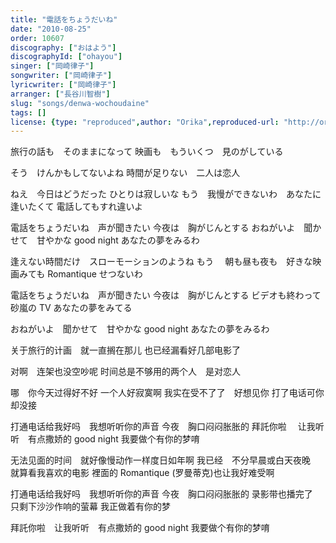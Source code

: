 ```yaml
---
title: "電話をちょうだいね"
date: "2010-08-25"
order: 10607
discography: ["おはよう"]
discographyId: ["ohayou"]
singer: ["岡崎律子"]
songwriter: ["岡崎律子"]
lyricwriter: ["岡崎律子"]
arranger: ["長谷川智樹"]
slug: "songs/denwa-wochoudaine"
tags: []
license: {type: "reproduced",author: "Orika",reproduced-url: "http://orikamushi.myweb.hinet.net/",reproduced-website: "織歌蟲網站"}
---
```


旅行の話も　そのままになって 
映画も　もういくつ　見のがしている 

そう　けんかもしてないよね 
時間が足りない　二人は恋人 

ねえ　今日はどうだった 
ひとりは寂しいな 
もう　我慢ができないわ　あなたに逢いたくて 
電話してもすれ違いよ 

電話をちょうだいね　声が聞きたい 
今夜は　胸がじんとする 
おねがいよ　聞かせて　甘やかな good night 
あなたの夢をみるわ 

逢えない時間だけ　スローモーションのようね もう　
朝も昼も夜も　好きな映画みても 
Romantique せつないわ 

電話をちょうだいね　声が聞きたい 
今夜は　胸がじんとする 
ビデオも終わって　砂嵐の TV 
あなたの夢をみてる 

おねがいよ　聞かせて　甘やかな good night 
あなたの夢をみるわ

关于旅行的计画　就一直搁在那儿 
也已经漏看好几部电影了 

对啊　连架也没空吵呢 
时间总是不够用的两个人　是对恋人 

哪　你今天过得好不好 
一个人好寂寞啊 
我实在受不了了　好想见你 
打了电话可你却没接 

打通电话给我好吗　我想听听你的声音 
今夜　胸口闷闷胀胀的 拜託你啦　
让我听听　有点撒娇的 good night 
我要做个有你的梦唷 

无法见面的时间　就好像慢动作一样度日如年啊 
我已经　不分早晨或白天夜晚　就算看我喜欢的电影 裡面的 
Romantique (罗曼蒂克)也让我好难受啊 

打通电话给我好吗　我想听听你的声音 
今夜　胸口闷闷胀胀的 
录影带也播完了　只剩下沙沙作响的萤幕 
我正做着有你的梦 

拜託你啦　让我听听　有点撒娇的 good night 
我要做个有你的梦唷
